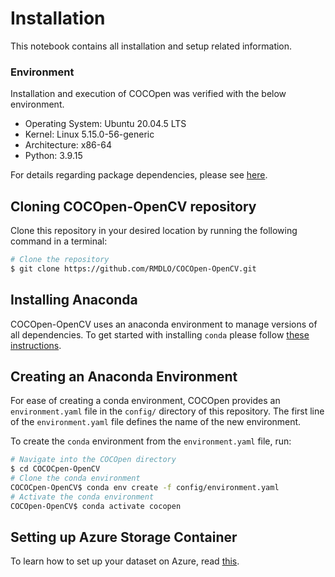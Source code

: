 # **Installation**
This notebook contains all installation and setup related information.

### **Environment**

Installation and execution of COCOpen was verified with the below environment.
- Operating System: Ubuntu 20.04.5 LTS
- Kernel: Linux 5.15.0-56-generic
- Architecture: x86-64
- Python: 3.9.15

For details regarding package dependencies, please see [here](config/environment.yml).

## **Cloning COCOpen-OpenCV repository**
Clone this repository in your desired location by running the following command in a terminal:
```bash
# Clone the repository
$ git clone https://github.com/RMDLO/COCOpen-OpenCV.git
```

## **Installing Anaconda**
COCOpen-OpenCV uses an anaconda environment to manage versions of all dependencies. To get started with installing `conda` please follow [these instructions](https://conda.io/projects/conda/en/latest/user-guide/getting-started.html).

## **Creating an Anaconda Environment**
For ease of creating a conda environment, COCOpen provides an `environment.yaml` file in the `config/` directory of this repository. The first line of the `environment.yaml` file defines the name of the new environment.

To create the `conda` environment from the `environment.yaml` file, run:

```bash
# Navigate into the COCOpen directory
$ cd COCOCpen-OpenCV
# Clone the conda environment
COCOCpen-OpenCV$ conda env create -f config/environment.yaml
# Activate the conda environment
COCOpen-OpenCV$ conda activate cocopen
```

## **Setting up Azure Storage Container**
To learn how to set up your dataset on Azure, read [this](https://github.com/RMDLO/COCOpen-OpenCV/blob/aef83df099dd30d6ac6b097582baa5851ebad6e3/docs/README_AZURE.md).